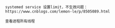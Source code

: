     systemed service 设置limit，不生效问题：
    https://www.cnblogs.com/lemon-le/p/8505089.html

    查看进程所有线程
    